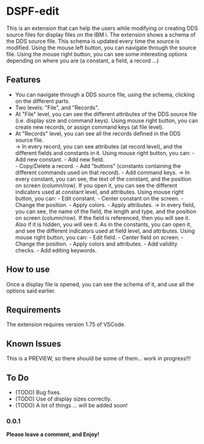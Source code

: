# DSPF-edit

This is an extension that can help the users while modifying or creating DDS source files for display files on the IBM i.
The extension shows a schema of the DDS source file. This schema is updated every time the source is modified.
Using the mouse left button, you can navigate through the source file.
Using the mouse right button, you can see some interesting options depending on where you are (a constant, a field, a record ...)

## Features

- You can navigate through a DDS source file, using the schema, clicking on the different parts.
- Two levels: "File", and "Records".
- At "File" level, you can see the different attributes of the DDS source file (i.e. display size and command keys).
    Using mouse right button, you can create new records, or assign command keys (at file level).
- At "Records" level, you can see all the records defined in the DDS source file.  
    -> In every record, you can see attributes (at record level), and the different fields and constants in it. 
        Using mouse right button, you can:
            - Add new constant.
            - Add new field.  
            - Copy/Delete a record.
            - Add "buttons" (constants containing the different commands used on that record).
            - Add command keys. 
    -> In every constant, you can see, the text of the constant, and the position on screen (column/row). If you open it, you can see the different indicators used at constant level, and attributes.
        Using mouse right button, you can:
            - Edit constant.
            - Center constant on the screen.
            - Change the position.
            - Apply colors.
            - Apply attributes.
    -> In every field, you can see, the name of the field, the length and type, and the position on screen (column/row). If the field is referenced, then you will see it. Also if it is hidden, you will see it. As in the constants, you can open it, and see the different indicators used at field level, and attributes.
        Using mouse right button, you can:
            - Edit field.
            - Center field on screen.
            - Change the position.
            - Apply colors and attributes.
            - Add validity checks.
            - Add editing keywords.

## How to use

Once a display file is opened, you can see the schema of it, and use all the options said earlier.

## Requirements

The extension requires version 1.75 of VSCode.

## Known Issues

This is a PREVIEW, so there should be some of them... work in progress!!!

## To Do

- (TODO) Bug fixes.
- (TODO) Use of display sizes correctly.
- (TODO) A lot of things ... will be added soon!

### 0.0.1

**Please leave a comment, and Enjoy!**
